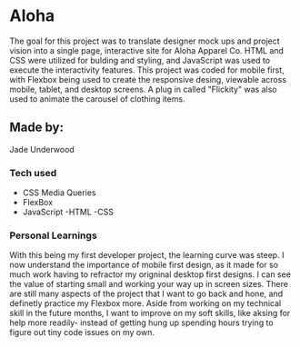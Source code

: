 # Aloha

The goal for this project was to translate designer mock ups and project vision into a single page, interactive site for Aloha Apparel Co. HTML and CSS were utilized for bulding and styling, and JavaScript was used to execute the interactivity features. This project was coded for mobile first, with Flexbox being used to create the responsive desing, viewable across mobile, tablet, and desktop screens.  A plug in called "Flickity" was also used to animate the carousel of clothing items. 


## Made by: 

Jade Underwood 

### Tech used

- CSS Media Queries 
- FlexBox 
- JavaScript
-HTML
-CSS

### Personal Learnings 

With this being my first developer project, the learning curve was steep. I now understand the importance of mobile first design, as it made for so much work having to refractor my origninal desktop first designs. I can see the value of starting small and working your way up in screen sizes. There are still many aspects of the project that I want to go back and hone, and definetly practice my Flexbox more. Aside from working on my technical skill in the future months, I want to improve on my soft skills, like aksing for help more readily- instead of getting hung up spending hours trying to figure out tiny code issues on my own.
